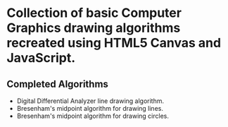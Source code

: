 # Collection of basic Computer Graphics drawing algorithms recreated using HTML5 Canvas and JavaScript.
## Completed Algorithms
* Digital Differential Analyzer line drawing algorithm.
* Bresenham's midpoint algorithm for drawing lines.
* Bresenham's midpoint algorithm for drawing circles.